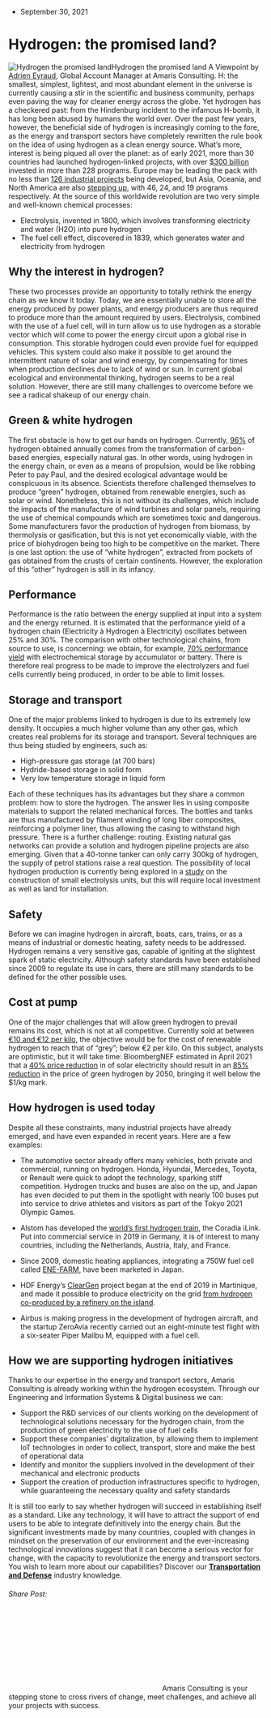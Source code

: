 * September 30, 2021


# Hydrogen: the promised land?
![Hydrogen the promised landHydrogen the promised land](https://amaris.com/wp-content/uploads/2021/09/H2-Viewpoint-768x625-1.png)
A Viewpoint by [Adrien Eyraud](https://www.linkedin.com/in/adrien-eyraud-4894a328/?originalSubdomain=fr), Global Account Manager at Amaris Consulting.
H: the smallest, simplest, lightest, and most abundant element in the universe is currently causing a stir in the scientific and business community, perhaps even paving the way for cleaner energy across the globe. Yet hydrogen has a checkered past: from the Hindenburg incident to the infamous H-bomb, it has long been abused by humans the world over.
Over the past few years, however, the beneficial side of hydrogen is increasingly coming to the fore, as the energy and transport sectors have completely rewritten the rule book on the idea of using hydrogen as a clean energy source. What’s more, interest is being piqued all over the planet: as of early 2021, more than 30 countries had launched hydrogen-linked projects, with over [$300 billion](https://hydrogencouncil.com/en/hydrogen-deployment-accelerating-with-more-than-300-billion-in-project-pipeline/) invested in more than 228 programs.
Europe may be leading the pack with no less than [126 industrial projects](https://www.reuters.com/business/energy/europe-pulls-ahead-race-hydrogen-global-project-pipeline-grows-report-2021-02-17/) being developed, but Asia, Oceania, and North America are also [stepping up](https://www.forbes.com/sites/jimmagill/2021/02/24/europe-asian-nations-leading-the-world-in-hydrogen-development/?sh=688320204112), with 46, 24, and 19 programs respectively.
At the source of this worldwide revolution are two very simple and well-known chemical processes:
  * Electrolysis, invented in 1800, which involves transforming electricity and water (H2O) into pure hydrogen
  * The fuel cell effect, discovered in 1839, which generates water and electricity from hydrogen


## **Why the interest in hydrogen?**
These two processes provide an opportunity to totally rethink the energy chain as we know it today. Today, we are essentially unable to store all the energy produced by power plants, and energy producers are thus required to produce more than the amount required by users.
Electrolysis, combined with the use of a fuel cell, will in turn allow us to use hydrogen as a storable vector which will come to power the energy circuit upon a global rise in consumption. This storable hydrogen could even provide fuel for equipped vehicles. This system could also make it possible to get around the intermittent nature of solar and wind energy, by compensating for times when production declines due to lack of wind or sun.
In current global ecological and environmental thinking, hydrogen seems to be a real solution. However, there are still many challenges to overcome before we see a radical shakeup of our energy chain.
## **Green & white hydrogen**
The first obstacle is how to get our hands on hydrogen. Currently, [96%](https://www.sciencesetavenir.fr/nature-environnement/developpement-durable/les-promesses-de-l-hydrogene_152259) of hydrogen obtained annually comes from the transformation of carbon-based energies, especially natural gas. In other words, using hydrogen in the energy chain, or even as a means of propulsion, would be like robbing Peter to pay Paul, and the desired ecological advantage would be conspicuous in its absence.
Scientists therefore challenged themselves to produce “green” hydrogen, obtained from renewable energies, such as solar or wind. Nonetheless, this is not without its challenges, which include the impacts of the manufacture of wind turbines and solar panels, requiring the use of chemical compounds which are sometimes toxic and dangerous.
Some manufacturers favor the production of hydrogen from biomass, by thermolysis or gasification, but this is not yet economically viable, with the price of biohydrogen being too high to be competitive on the market.
There is one last option: the use of “white hydrogen”, extracted from pockets of gas obtained from the crusts of certain continents. However, the exploration of this “other” hydrogen is still in its infancy.
## **Performance**
Performance is the ratio between the energy supplied at input into a system and the energy returned. It is estimated that the performance yield of a hydrogen chain (Electricity à Hydrogen à Electricity) oscillates between 25% and 30%.
The comparison with other technological chains, from source to use, is concerning: we obtain, for example, [70% performance yield](https://librairie.ademe.fr/energies-renouvelables-reseaux-et-stockage/1433-l-hydrogene-dans-la-transition-energetique.html) with electrochemical storage by accumulator or battery. There is therefore real progress to be made to improve the electrolyzers and fuel cells currently being produced, in order to be able to limit losses.
## **Storage and transport**
One of the major problems linked to hydrogen is due to its extremely low density. It occupies a much higher volume than any other gas, which creates real problems for its storage and transport. Several techniques are thus being studied by engineers, such as:
  * High-pressure gas storage (at 700 bars)
  * Hydride-based storage in solid form
  * Very low temperature storage in liquid form


Each of these techniques has its advantages but they share a common problem: how to store the hydrogen. The answer lies in using composite materials to support the related mechanical forces. The bottles and tanks are thus manufactured by filament winding of long liber composites, reinforcing a polymer liner, thus allowing the casing to withstand high pressure.
There is a further challenge: routing. Existing natural gas networks can provide a solution and hydrogen pipeline projects are also emerging. Given that a 40-tonne tanker can only carry 300kg of hydrogen, the supply of petrol stations raise a real question.
The possibility of local hydrogen production is currently being explored in a [study](https://www.energy.gov/eere/fuelcells/hydrogen-production-electrolysis) on the construction of small electrolysis units, but this will require local investment as well as land for installation.
## **Safety**
Before we can imagine hydrogen in aircraft, boats, cars, trains, or as a means of industrial or domestic heating, safety needs to be addressed. Hydrogen remains a very sensitive gas, capable of igniting at the slightest spark of static electricity. Although safety standards have been established since 2009 to regulate its use in cars, there are still many standards to be defined for the other possible uses.
## **Cost at pump**
One of the major challenges that will allow green hydrogen to prevail remains its cost, which is not at all competitive. Currently sold at between [€10 and €12 per kilo](https://www.largus.fr/actualite-automobile/hydrogene-le-plein-au-prix-du-gazole-en-2030-10527405.html), the objective would be for the cost of renewable hydrogen to reach that of “grey”; below €2 per kilo. On this subject, analysts are optimistic, but it will take time: BloombergNEF estimated in April 2021 that a [40% price reduction](https://www.greencarcongress.com/2021/04/20210407-bnef.html) in of solar electricity should result in an [85% reduction](https://www.h2-mobile.fr/actus/prix-hydrogene-vert-diminuer-85-pourcents-2050/) in the price of green hydrogen by 2050, bringing it well below the $1/kg mark.
## **How hydrogen is used today**
Despite all these constraints, many industrial projects have already emerged, and have even expanded in recent years. Here are a few examples:
  * The automotive sector already offers many vehicles, both private and commercial, running on hydrogen. Honda, Hyundai, Mercedes, Toyota, or Renault were quick to adopt the technology, sparking stiff competition. Hydrogen trucks and buses are also on the up, and Japan has even decided to put them in the spotlight with nearly 100 buses put into service to drive athletes and visitors as part of the Tokyo 2021 Olympic Games.


  * Alstom has developed the [world’s first hydrogen train](https://evenements.courrierinternational.com/vers-la-mobilite-de-demain/lautriche-lance-son-premier-train-a-hydrogene/), the Coradia iLink. Put into commercial service in 2019 in Germany, it is of interest to many countries, including the Netherlands, Austria, Italy, and France.


  * Since 2009, domestic heating appliances, integrating a 750W fuel cell called [ENE-FARM](https://iopscience.iop.org/article/10.1088/1757-899X/1078/1/012011/pdf), have been marketed in Japan.


  * HDF Energy’s [ClearGen](https://www.cleargen.eu/the-project) project began at the end of 2019 in Martinique, and made it possible to produce electricity on the grid [from hydrogen co-produced by a refinery on the island](https://www.cahiers-techniques-batiment.fr/article/pile-a-combustible-une-premiere-mondiale-en-martinique.43609).


  * Airbus is making progress in the development of hydrogen aircraft, and the startup ZeroAvia recently carried out an eight-minute test flight with a six-seater Piper Malibu M, equipped with a fuel cell.


## **How we are supporting hydrogen initiatives**
Thanks to our expertise in the energy and transport sectors, Amaris Consulting is already working within the hydrogen ecosystem. Through our Engineering and Information Systems & Digital business we can:
  * Support the R&D services of our clients working on the development of technological solutions necessary for the hydrogen chain, from the production of green electricity to the use of fuel cells
  * Support these companies’ digitalization, by allowing them to implement IoT technologies in order to collect, transport, store and make the best of operational data
  * Identify and monitor the suppliers involved in the development of their mechanical and electronic products
  * Support the creation of production infrastructures specific to hydrogen, while guaranteeing the necessary quality and safety standards


It is still too early to say whether hydrogen will succeed in establishing itself as a standard. Like any technology, it will have to attract the support of end users to be able to integrate definitively into the energy chain. But the significant investments made by many countries, coupled with changes in mindset on the preservation of our environment and the ever-increasing technological innovations suggest that it can become a serious vector for change, with the capacity to revolutionize the energy and transport sectors.
You wish to learn more about our capabilities? Discover our [**Transportation and Defense**](https://amaris.com/industry/transportation-defense/) industry knowledge. 
###### Share Post:
![Amaris Logo](data:image/svg+xml,%3Csvg%20xmlns='http://www.w3.org/2000/svg'%20viewBox='0%200%200%200'%3E%3C/svg%3E)
Amaris Consulting is your stepping stone to cross rivers of change, meet challenges, and achieve all your projects with success.
